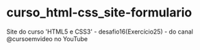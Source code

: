 # curso_html-css_site-formulario
 Site do curso 'HTML5 e CSS3' - desafio16(Exercício25) - do canal @cursoemvideo no YouTube
